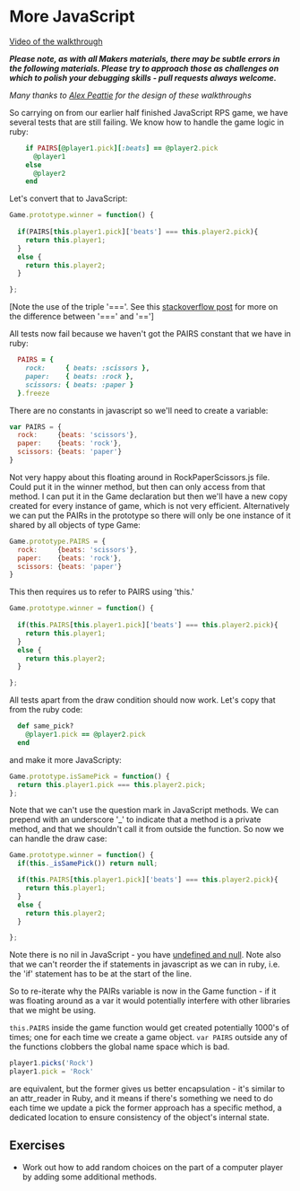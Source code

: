 More JavaScript
===============

[Video of the walkthrough](https://www.youtube.com/watch?v=xx3CB-ozO98)

***Please note, as with all Makers materials, there may be subtle errors in the following materials.  Please try to approach those as challenges on which to polish your debugging skills - pull requests always welcome.***

*Many thanks to [Alex Peattie](https://github.com/alexpeattie) for the design of these walkthroughs*

So carrying on from our earlier half finished JavaScript RPS game, we have several tests that are still failing.  We know how to handle the game logic in ruby:

```ruby
    if PAIRS[@player1.pick][:beats] == @player2.pick
      @player1
    else
      @player2
    end
```

Let's convert that to JavaScript:

```javascript
Game.prototype.winner = function() {
  
  if(PAIRS[this.player1.pick]['beats'] === this.player2.pick){
    return this.player1;
  } 
  else {
    return this.player2; 
  }

};
```
[Note the use of the triple '==='.  See this [stackoverflow post](http://stackoverflow.com/questions/359494/does-it-matter-which-equals-operator-vs-i-use-in-javascript-comparisons) for more on the difference between '===' and '==']

All tests now fail because we haven't got the PAIRS constant that we have in ruby:

```ruby
  PAIRS = {
    rock:     { beats: :scissors },
    paper:    { beats: :rock },
    scissors: { beats: :paper }
  }.freeze
```

There are no constants in javascript so we'll need to create a variable:

```javascript
var PAIRS = {
  rock:     {beats: 'scissors'},
  paper:    {beats: 'rock'},
  scissors: {beats: 'paper'}
}
```

Not very happy about this floating around in RockPaperScissors.js file.  Could put it in the winner method, but then can only access from that method.  I can put it in the Game declaration but then we'll have a new copy created for every instance of game, which is not very efficient.  Alternatively we can put the PAIRs in the prototype so there will only be one instance of it shared by all objects of type Game:

```javascript
Game.prototype.PAIRS = {
  rock:     {beats: 'scissors'},
  paper:    {beats: 'rock'},
  scissors: {beats: 'paper'}
}
```

This then requires us to refer to PAIRS using 'this.'

```javascript
Game.prototype.winner = function() {
  
  if(this.PAIRS[this.player1.pick]['beats'] === this.player2.pick){
    return this.player1;
  } 
  else {
    return this.player2; 
  }

};
```

All tests apart from the draw condition should now work. Let's copy that from the ruby code:

```ruby
  def same_pick?
    @player1.pick == @player2.pick
  end
```

and make it more JavaScripty:

```javascript
Game.prototype.isSamePick = function() {
  return this.player1.pick === this.player2.pick;
};
```

Note that we can't use the question mark in JavaScript methods.  We can prepend with an underscore '_' to indicate that a method is a private method, and that we shouldn't call it from outside the function.  So now we can handle the draw case:


```javascript
Game.prototype.winner = function() {
  if(this._isSamePick()) return null;  

  if(this.PAIRS[this.player1.pick]['beats'] === this.player2.pick){
    return this.player1;
  } 
  else {
    return this.player2; 
  }

};
```

Note there is no nil in JavaScript - you have [undefined and null](http://stackoverflow.com/questions/5076944/what-is-the-difference-between-null-and-undefined-in-javascript).  Note also that we can't reorder the if statements in javascript as we can in ruby, i.e. the 'if' statement has to be at the start of the line.

So to re-iterate why the PAIRs variable is now in the Game function - if it was floating around as a var it would potentially interfere with other libraries that we might be using.

`this.PAIRS` inside the game function would get created potentially 1000's of times; one for each time we create a game object.  `var PAIRS` outside any of the functions clobbers the global name space which is bad.

```javascript
player1.picks('Rock')
player1.pick = 'Rock'
```

are equivalent, but the former gives us better encapsulation - it's similar to an attr_reader in Ruby, and it means if there's something we need to do each time we update a pick the former approach has a specific method, a dedicated location to ensure consistency of the object's internal state.

Exercises
------

* Work out how to add random choices on the part of a computer player by adding some additional methods.













